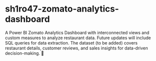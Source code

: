 # sh1ro47-zomato-analytics-dashboard
A Power BI Zomato Analytics Dashboard with interconnected views and custom measures to analyze restaurant data. Future updates will include SQL queries for data extraction. The dataset (to be added) covers restaurant details, customer reviews, and sales insights for data-driven decision-making. 🚀
